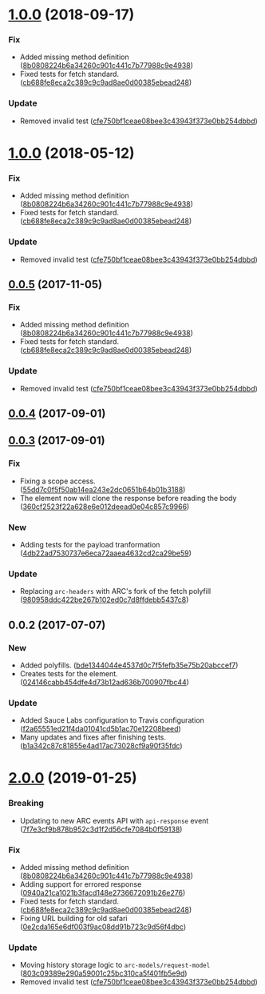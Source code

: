 <a name="1.0.0"></a>
# [1.0.0](https://github.com/advanced-rest-client/response-history-saver/compare/0.0.3...1.0.0) (2018-09-17)


### Fix

* Added missing method definition ([8b0808224b6a34260c901c441c7b77988c9e4938](https://github.com/advanced-rest-client/response-history-saver/commit/8b0808224b6a34260c901c441c7b77988c9e4938))
* Fixed tests for fetch standard. ([cb688fe8eca2c389c9c9ad8ae0d00385ebead248](https://github.com/advanced-rest-client/response-history-saver/commit/cb688fe8eca2c389c9c9ad8ae0d00385ebead248))

### Update

* Removed invalid test ([cfe750bf1ceae08bee3c43943f373e0bb254dbbd](https://github.com/advanced-rest-client/response-history-saver/commit/cfe750bf1ceae08bee3c43943f373e0bb254dbbd))



<a name="1.0.0"></a>
# [1.0.0](https://github.com/advanced-rest-client/response-history-saver/compare/0.0.3...1.0.0) (2018-05-12)


### Fix

* Added missing method definition ([8b0808224b6a34260c901c441c7b77988c9e4938](https://github.com/advanced-rest-client/response-history-saver/commit/8b0808224b6a34260c901c441c7b77988c9e4938))
* Fixed tests for fetch standard. ([cb688fe8eca2c389c9c9ad8ae0d00385ebead248](https://github.com/advanced-rest-client/response-history-saver/commit/cb688fe8eca2c389c9c9ad8ae0d00385ebead248))

### Update

* Removed invalid test ([cfe750bf1ceae08bee3c43943f373e0bb254dbbd](https://github.com/advanced-rest-client/response-history-saver/commit/cfe750bf1ceae08bee3c43943f373e0bb254dbbd))



<a name="0.0.5"></a>
## [0.0.5](https://github.com/advanced-rest-client/response-history-saver/compare/0.0.3...0.0.5) (2017-11-05)


### Fix

* Added missing method definition ([8b0808224b6a34260c901c441c7b77988c9e4938](https://github.com/advanced-rest-client/response-history-saver/commit/8b0808224b6a34260c901c441c7b77988c9e4938))
* Fixed tests for fetch standard. ([cb688fe8eca2c389c9c9ad8ae0d00385ebead248](https://github.com/advanced-rest-client/response-history-saver/commit/cb688fe8eca2c389c9c9ad8ae0d00385ebead248))

### Update

* Removed invalid test ([cfe750bf1ceae08bee3c43943f373e0bb254dbbd](https://github.com/advanced-rest-client/response-history-saver/commit/cfe750bf1ceae08bee3c43943f373e0bb254dbbd))



<a name="0.0.4"></a>
## [0.0.4](https://github.com/advanced-rest-client/response-history-saver/compare/0.0.3...0.0.4) (2017-09-01)




<a name="0.0.3"></a>
## [0.0.3](https://github.com/advanced-rest-client/response-history-saver/compare/0.0.2...0.0.3) (2017-09-01)


### Fix

* Fixing a scope access. ([55dd7c0f5f50ab14ea243e2dc0651b64b01b3188](https://github.com/advanced-rest-client/response-history-saver/commit/55dd7c0f5f50ab14ea243e2dc0651b64b01b3188))
* The element now will clone the response before reading the body ([360cf2523f22a628e6e012deead0e04c857c9966](https://github.com/advanced-rest-client/response-history-saver/commit/360cf2523f22a628e6e012deead0e04c857c9966))

### New

* Adding tests for the payload tranformation ([4db22ad7530737e6eca72aaea4632cd2ca29be59](https://github.com/advanced-rest-client/response-history-saver/commit/4db22ad7530737e6eca72aaea4632cd2ca29be59))

### Update

* Replacing `arc-headers` with ARC's fork of the fetch polyfill ([980958ddc422be267b102ed0c7d8ffdebb5437c8](https://github.com/advanced-rest-client/response-history-saver/commit/980958ddc422be267b102ed0c7d8ffdebb5437c8))



<a name="0.0.2"></a>
## 0.0.2 (2017-07-07)


### New

* Added polyfills. ([bde1344044e4537d0c7f5fefb35e75b20abccef7](https://github.com/advanced-rest-client/response-history-saver/commit/bde1344044e4537d0c7f5fefb35e75b20abccef7))
* Creates tests for the element. ([024146cabb454dfe4d73b12ad636b700907fbc44](https://github.com/advanced-rest-client/response-history-saver/commit/024146cabb454dfe4d73b12ad636b700907fbc44))

### Update

* Added Sauce Labs configuration to  Travis configuration ([f2a65551ed21f4da01041cd5b1ac70e12208beed](https://github.com/advanced-rest-client/response-history-saver/commit/f2a65551ed21f4da01041cd5b1ac70e12208beed))
* Many updates and fixes after finishing tests. ([b1a342c87c81855e4ad17ac73028cf9a90f35fdc](https://github.com/advanced-rest-client/response-history-saver/commit/b1a342c87c81855e4ad17ac73028cf9a90f35fdc))



# [2.0.0](https://github.com/advanced-rest-client/response-history-saver/compare/0.0.3...2.0.0) (2019-01-25)


### Breaking

* Updating to new ARC events API with `api-response` event ([7f7e3cf9b878b952c3d1f2d56cfe7084b0f59138](https://github.com/advanced-rest-client/response-history-saver/commit/7f7e3cf9b878b952c3d1f2d56cfe7084b0f59138))

### Fix

* Added missing method definition ([8b0808224b6a34260c901c441c7b77988c9e4938](https://github.com/advanced-rest-client/response-history-saver/commit/8b0808224b6a34260c901c441c7b77988c9e4938))
* Adding support for errored response ([0940a21ca1021b3facd148e2736672091b26e276](https://github.com/advanced-rest-client/response-history-saver/commit/0940a21ca1021b3facd148e2736672091b26e276))
* Fixed tests for fetch standard. ([cb688fe8eca2c389c9c9ad8ae0d00385ebead248](https://github.com/advanced-rest-client/response-history-saver/commit/cb688fe8eca2c389c9c9ad8ae0d00385ebead248))
* Fixing URL building for old safari ([0e2cda165e6df003f9ac08dd91b723c9d56f4dbc](https://github.com/advanced-rest-client/response-history-saver/commit/0e2cda165e6df003f9ac08dd91b723c9d56f4dbc))

### Update

* Moving history storage logic to `arc-models/request-model` ([803c09389e290a59001c25bc310ca5f401fb5e9d](https://github.com/advanced-rest-client/response-history-saver/commit/803c09389e290a59001c25bc310ca5f401fb5e9d))
* Removed invalid test ([cfe750bf1ceae08bee3c43943f373e0bb254dbbd](https://github.com/advanced-rest-client/response-history-saver/commit/cfe750bf1ceae08bee3c43943f373e0bb254dbbd))



